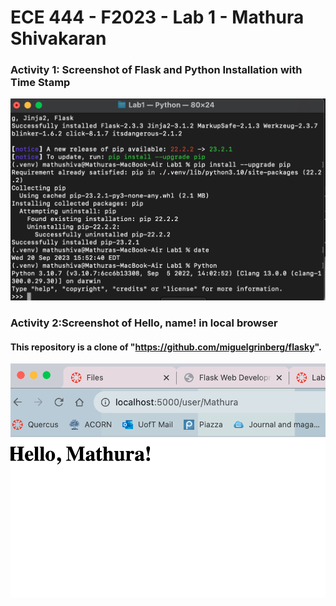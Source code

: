 # ECE 444 - F2023 - Lab 1 - Mathura Shivakaran

### Activity 1: Screenshot of Flask and Python Installation with Time Stamp

![alt text](https://github.com/mathu-shiva/ECE444-F2023-Lab1/blob/main/Activity1SS.png)

### Activity 2:Screenshot of Hello, name! in local browser
#### This repository is a clone of "https://github.com/miguelgrinberg/flasky".
![alt text](https://github.com/mathu-shiva/ECE444-F2023-Lab1/blob/main/Activity2SS.png)
